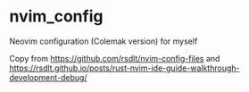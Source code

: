 # nvim_config
Neovim configuration (Colemak version) for myself

Copy from https://github.com/rsdlt/nvim-config-files and https://rsdlt.github.io/posts/rust-nvim-ide-guide-walkthrough-development-debug/
